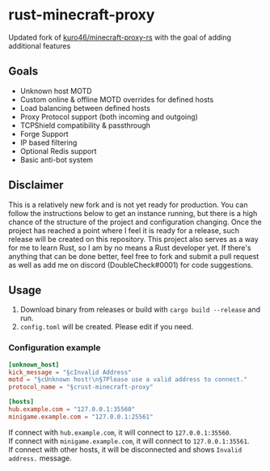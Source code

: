 # rust-minecraft-proxy

Updated fork of [kuro46/minecraft-proxy-rs](https://github.com/kuro46/minecraft-proxy-rs) with the goal of adding additional features

## Goals
- Unknown host MOTD
- Custom online & offline MOTD overrides for defined hosts
- Load balancing between defined hosts
- Proxy Protocol support (both incoming and outgoing)
- TCPShield compatibility & passthrough
- Forge Support
- IP based filtering
- Optional Redis support
- Basic anti-bot system

## Disclaimer
This is a relatively new fork and is not yet ready for production. You can follow the instructions below to get an instance running, but there is a high chance of the structure of the project and configuration changing. Once the project has reached a point where I feel it is ready for a release, such release will be created on this repository. This project also serves as a way for me to learn Rust, so I am by no means a Rust developer yet. If there's anything that can be done better, feel free to fork and submit a pull request as well as add me on discord (DoubleCheck#0001) for code suggestions. 

## Usage

1. Download binary from releases or build with `cargo build --release` and run.
1. `config.toml` will be created. Please edit if you need.

### Configuration example

```toml
[unknown_host]
kick_message = "§cInvalid Address"
motd = "§cUnknown host!\n§7Please use a valid address to connect."
protocol_name = "§crust-minecraft-proxy"

[hosts]
hub.example.com = "127.0.0.1:35560"
minigame.example.com = "127.0.0.1:25561"
```

If connect with `hub.example.com`, it will connect to `127.0.0.1:35560`.  
If connect with `minigame.example.com`, it will connect to `127.0.0.1:35561`.  
If connect with other hosts, it will be disconnected and shows `Invalid address.` message.
